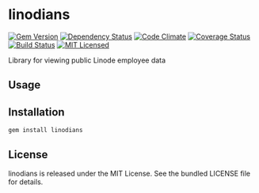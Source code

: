linodians
=========

[![Gem Version](https://img.shields.io/gem/v/linodians.svg)](https://rubygems.org/gems/linodians)
[![Dependency Status](https://img.shields.io/gemnasium/akerl/linodians.svg)](https://gemnasium.com/akerl/linodians)
[![Code Climate](https://img.shields.io/codeclimate/github/akerl/linodians.svg)](https://codeclimate.com/github/akerl/linodians)
[![Coverage Status](https://img.shields.io/coveralls/akerl/linodians.svg)](https://coveralls.io/r/akerl/linodians)
[![Build Status](https://img.shields.io/travis/akerl/linodians.svg)](https://travis-ci.org/akerl/linodians)
[![MIT Licensed](https://img.shields.io/badge/license-MIT-green.svg)](https://tldrlegal.com/license/mit-license)

Library for viewing public Linode employee data

## Usage

## Installation

    gem install linodians

## License

linodians is released under the MIT License. See the bundled LICENSE file for details.

